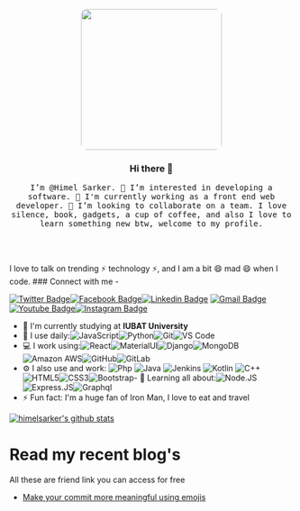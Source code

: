 
<p align="center">
<img style="border-radius: 10px" src="Himel.jpeg" width="250px">

<h3 align="center">
Hi there 👋
</h3>

<samp>
    <p align="center"> I’m @Himel Sarker. 👀 I’m interested in developing a software.  🌱 I'm currently working as a front end web developer. 💞️ I’m looking to collaborate on a team. I love silence, book, gadgets, a cup of coffee, and also I love to learn something new btw, welcome to my profile.</p>
</samp>
</p>

<!---
Himel-Sarker1/Himel-Sarker1 is a ✨ special ✨ repository because its `README.md` (this file) appears on your GitHub profile.
You can click the Preview link to take a look at your changes.
--->

<br/>
<br/>


I love to talk on trending ⚡ technology ⚡, and I am a bit 😄 mad 😄 when I code. ### Connect with me -

[![Twitter Badge](https://img.shields.io/badge/-himelsarker-blue?style=plastic&logo=Twitter&logoColor=white&link=https://twitter.com/himel_sarker1/)](https://twitter.com/himel_sarker1/)[![Facebook Badge](https://img.shields.io/badge/-himelsarker-blue?style=plastic&logo=Facebook&logoColor=white&link=https://www.Himelsarker01.com/in/Himelsarker01/)](https://www.facebook.com/in/Himelsarker01/)[![Linkedin Badge](https://img.shields.io/badge/-himelsarker-blue?style=plastic&logo=Linkedin&logoColor=white&link=https://www.linkedin.com/in/himel-sarker-7738b9180/)](https://www.linkedin.com/in/himel-sarker-7738b9180/)
[![Gmail Badge](https://img.shields.io/badge/-himelsarker85@gmail.com-c14438?style=plastic&logo=Gmail&logoColor=white&link=mailto:himelsarker85@gmail.com)](mailto:himelsarker85@gmail.com)[![Youtube Badge](https://img.shields.io/badge/-LearnFacts%20HS-darkred?style=plastic&logo=youtube&logoColor=white&link=https://www.youtube.com/channel/UCvgO4R1FmaH8UFoaJ8uS_yA)](https://www.youtube.com/channel/UCvgO4R1FmaH8UFoaJ8uS_yA)[![Instagram Badge](https://img.shields.io/badge/-himelsarker-purple?style=plastic&logo=instagram&logoColor=white&link=https://instagram.com/himel_sarker1/)](https://instagram.com/himel_sarker1)

- 🏢 I'm currently studying at **IUBAT University**
- 🚀 I use daily:![JavaScript](https://img.shields.io/badge/-JavaScript-black?style=plastic&logo=javascript)![Python](https://img.shields.io/badge/-Python-8fcfd1?style=plastic&logo=Python)![Git](https://img.shields.io/badge/-Git-black?style=plastic&logo=git)![VS Code](https://img.shields.io/badge/-VS%20Code-007ACC?style=plastic&logo=visual-studio-code)
- 💻 I work using:![React](https://img.shields.io/badge/-React-3b2e5a?style=plastic&logo=react)![MaterialUI](https://img.shields.io/badge/-MatrialUI-0081CB?style=plastic&logo=material-UI)![Django](https://img.shields.io/badge/-Django-092E20?style=plastic&logo=Django)![MongoDB](https://img.shields.io/badge/-MongoDB-black?style=plastic&logo=mongodb)![Amazon AWS](https://img.shields.io/badge/Amazon%20AWS-232F3E?style=plastic&logo=amazon-aws)![GitHub](https://img.shields.io/badge/-GitHub-181717?style=plastic&logo=github)![GitLab](https://img.shields.io/badge/-GitLab-FCA121?style=plastic&logo=gitlab)
- ⚙️ I also use and work: ![Php](https://img.shields.io/badge/-php-394989?style=plastic&logo=php) ![Java](https://img.shields.io/badge/-java-3f4441?style=plastic&logo=java) ![Jenkins](https://img.shields.io/badge/-Jenkins-black?style=plastic&logo=Jenkins) ![Kotlin](https://img.shields.io/badge/-kotlin-006a71?style=plastic&logo=kotlin) ![C++](https://img.shields.io/badge/-C++-00599C?style=plastic&logo=c)![HTML5](https://img.shields.io/badge/-HTML5-E34F26?style=plastic&logo=html5&logoColor=white)![CSS3](https://img.shields.io/badge/-CSS3-1572B6?style=plastic&logo=css3)![Bootstrap](https://img.shields.io/badge/-Bootstrap-563D7C?style=plastic&logo=bootstrap)- 🌱 Learning all about:![Node.JS](https://img.shields.io/badge/-Node.JS-black?style=plastic&logo=Node.js) ![Express.JS](https://img.shields.io/badge/-Express.JS-c7b198?style=plastic&logo=Express.JS)![Graphql](https://img.shields.io/badge/-Graphql-E10098?style=plastic&logo=Graphql)
- ⚡️ Fun fact: I'm a huge fan of Iron Man, I love to eat and travel


[![himelsarker's github stats](https://github-readme-stats.vercel.app/api?username=Himel-Sarker1&theme=dark&show_icons=true)](https://github.com/Himel-Sarker1)
# Read my recent blog's
All these are friend link you can access for free

- [Make your commit more meaningful using emojis](https://)

